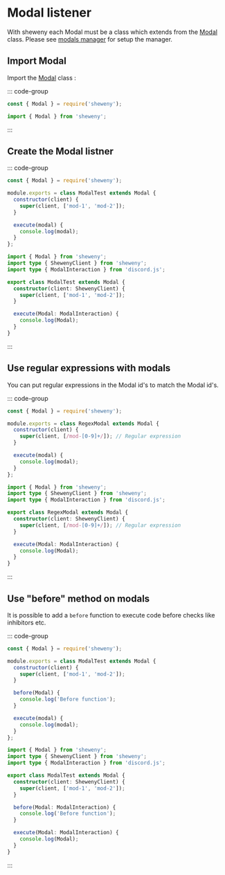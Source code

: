 # Modal listener

With sheweny each Modal must be a class which extends from the [Modal](../../doc/structures/Modal.md) class.
Please see [modals manager](../managers/Modals) for setup the manager.

## Import Modal

Import the [Modal](../../doc/structures/Modal.md) class :

::: code-group

```js [Javascript CJS]
const { Modal } = require('sheweny');
```

```ts [Typescript ESM]
import { Modal } from 'sheweny';
```

:::

## Create the Modal listner

::: code-group

```js [Javascript CJS]
const { Modal } = require('sheweny');

module.exports = class ModalTest extends Modal {
  constructor(client) {
    super(client, ['mod-1', 'mod-2']);
  }

  execute(modal) {
    console.log(modal);
  }
};
```

```ts [Typescript ESM]
import { Modal } from 'sheweny';
import type { ShewenyClient } from 'sheweny';
import type { ModalInteraction } from 'discord.js';

export class ModalTest extends Modal {
  constructor(client: ShewenyClient) {
    super(client, ['mod-1', 'mod-2']);
  }

  execute(Modal: ModalInteraction) {
    console.log(Modal);
  }
}
```

:::

## Use regular expressions with modals

You can put regular expressions in the Modal id's to match the Modal id's.

::: code-group

```js [Javascript CJS]
const { Modal } = require('sheweny');

module.exports = class RegexModal extends Modal {
  constructor(client) {
    super(client, [/mod-[0-9]+/]); // Regular expression
  }

  execute(modal) {
    console.log(modal);
  }
};
```

```ts [Typescript ESM]
import { Modal } from 'sheweny';
import type { ShewenyClient } from 'sheweny';
import type { ModalInteraction } from 'discord.js';

export class RegexModal extends Modal {
  constructor(client: ShewenyClient) {
    super(client, [/mod-[0-9]+/]); // Regular expression
  }

  execute(Modal: ModalInteraction) {
    console.log(Modal);
  }
}
```

:::

## Use "before" method on modals

It is possible to add a `before` function to execute code before checks like inhibitors etc.

::: code-group

```js [Javascript CJS]
const { Modal } = require('sheweny');

module.exports = class ModalTest extends Modal {
  constructor(client) {
    super(client, ['mod-1', 'mod-2']);
  }

  before(Modal) {
    console.log('Before function');
  }

  execute(modal) {
    console.log(modal);
  }
};
```

```ts [Typescript ESM]
import { Modal } from 'sheweny';
import type { ShewenyClient } from 'sheweny';
import type { ModalInteraction } from 'discord.js';

export class ModalTest extends Modal {
  constructor(client: ShewenyClient) {
    super(client, ['mod-1', 'mod-2']);
  }

  before(Modal: ModalInteraction) {
    console.log('Before function');
  }

  execute(Modal: ModalInteraction) {
    console.log(Modal);
  }
}
```

:::
